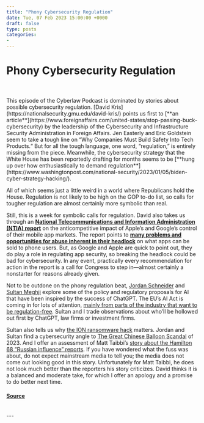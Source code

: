 ```yaml
---
title: "Phony Cybersecurity Regulation"
date: Tue, 07 Feb 2023 15:00:00 +0000
draft: false
type: posts
categories: 
- 
---
```

# Phony Cybersecurity Regulation

<br/>

<br/>
This episode of the Cyberlaw Podcast is dominated by stories about possible cybersecurity regulation. [David Kris](https://nationalsecurity.gmu.edu/david-kris/) points us first to [**an article**](https://www.foreignaffairs.com/united-states/stop-passing-buck-cybersecurity) by the leadership of the Cybersecurity and Infrastructure Security Administration in Foreign Affairs. Jen Easterly and Eric Goldstein seem to take a tough line on “Why Companies Must Build Safety Into Tech Products.“ But for all the tough language, one word, “regulation,” is entirely missing from the piece. Meanwhile, the cybersecurity strategy that the White House has been reportedly drafting for months seems to be [**hung up over how enthusiastically to demand regulation**](https://www.washingtonpost.com/national-security/2023/01/05/biden-cyber-strategy-hacking/).

All of which seems just a little weird in a world where Republicans hold the House. Regulation is not likely to be high on the GOP to-do list, so calls for tougher regulation are almost certainly more symbolic than real.

Still, this is a week for symbolic calls for regulation. David also takes us through an [**National Telecommunications and Information Administration (NTIA) report**](https://www.ntia.gov/sites/default/files/publications/mobileappecosystemreport.pdf?_ga=2.261769796.836302739.1675604152-535980808.1670591707) on the anticompetitive impact of Apple’s and Google’s control of their mobile app markets. The report points to [**many problems and opportunities for abuse inherent in their headlock**](https://www.axios.com/2023/02/01/biden-admin-report-criticizes-apple-google-app-stores) on what apps can be sold to phone users. But, as Google and Apple are quick to point out, they do play a role in regulating app security, so breaking the headlock could be bad for cybersecurity. In any event, practically every recommendation for action in the report is a call for Congress to step in—almost certainly a nonstarter for reasons already given.

Not to be outdone on the phony regulation beat, [Jordan Schneider](https://rhg.com/) and [Sultan Meghji](https://carnegieendowment.org/experts/1778) explore some of the policy and regulatory proposals for AI that have been inspired by the success of ChatGPT. The EU’s AI Act is coming in for lots of attention, [mainly from parts of the industry that want to be regulation-free](https://techcrunch.com/2023/02/03/github-ceo-on-why-open-source-developers-should-be-exempt-from-the-eus-ai-act/?utm_source=pocket_reader). Sultan and I trade observations about who’ll be hollowed out first by ChatGPT, law firms or investment firms.

Sultan also tells us why [the ION ransomware hack](https://www.bloomberg.com/news/articles/2023-02-03/ion-removed-from-hacker-s-target-list-deadline-for-ransom-suspended#xj4y7vzkg) matters. Jordan and Sultan find a cybersecurity angle to [The Great Chinese Balloon Scandal](https://idstch.com/space/stratospheric-balloons-provide-high-speed-internet-military-wide-area-real-time-intelligence/) of 2023. And I offer an assessment of Matt Taibbi’s [story about the Hamilton 68 “Russian influence” reports](about:blank). If you have wondered what the fuss was about, do not expect mainstream media to tell you; the media does not come out looking good in this story. Unfortunately for Matt Taibbi, he does not look much better than the reporters his story criticizes. David thinks it is a balanced and moderate take, for which I offer an apology and a promise to do better next time.

#### [Source](https://sites.libsyn.com/52286/phony-cybersecurity-regulation)

<br/>
---
